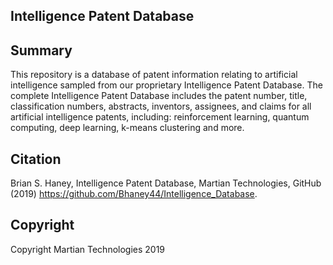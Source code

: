 Intelligence Patent Database
--
Summary
---

This repository is a database of patent information relating to artificial intelligence sampled from our proprietary Intelligence Patent Database. The complete Intelligence Patent Database includes the patent number, title, classification numbers, abstracts, inventors, assignees, and claims for all artificial intelligence patents, including: reinforcement learning, quantum computing, deep learning, k-means clustering and more.

Citation
---
Brian S. Haney, Intelligence Patent Database, Martian Technologies, GitHub (2019) https://github.com/Bhaney44/Intelligence_Database.

Copyright
---
Copyright Martian Technologies 2019
